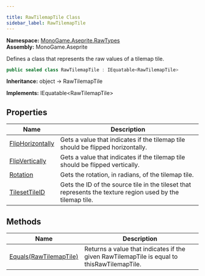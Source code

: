 ```yaml
---

title: RawTilemapTile Class
sidebar_label: RawTilemapTile
---
```

**Namespace:** [MonoGame.Aseprite.RawTypes](../)  
**Assembly:** MonoGame.Aseprite

Defines a class that represents the raw values of a tilemap tile.

```csharp
public sealed class RawTilemapTile : IEquatable<RawTilemapTile>
```

**Inheritance:** object → RawTilemapTile

**Implements:** IEquatable\<RawTilemapTile\>

## Properties

| Name                                               | Description                                                                                                |
| -------------------------------------------------- | ---------------------------------------------------------------------------------------------------------- |
| [FlipHorizontally](Properties/FlipHorizontally) | Gets a value that indicates if the tilemap tile should be flipped horizontally.                            |
| [FlipVertically](Properties/FlipVertically)     | Gets a value that indicates if the tilemap tile should be flipped vertically.                              |
| [Rotation](Properties/Rotation)                 | Gets the rotation, in radians, of the tilemap tile.                                                        |
| [TilesetTileID](Properties/TilesetTileID)       | Gets the ID of the source tile in the tileset that represents the texture region used by the tilemap tile. |

## Methods

| Name                                        | Description                                                                                |
| ------------------------------------------- | ------------------------------------------------------------------------------------------ |
| [Equals(RawTilemapTile)](Methods/Equals) | Returns a value that indicates if the given RawTilemapTile is equal to thisRawTilemapTile. |


